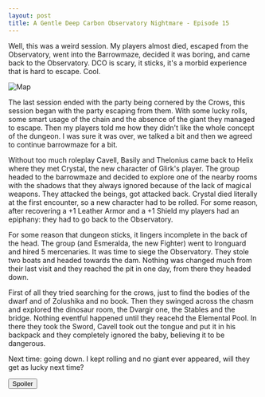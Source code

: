 ```yaml
---
layout: post
title: A Gentle Deep Carbon Observatory Nightmare - Episode 15
---
```


Well, this was a weird session. My players almost died, escaped from the Observatory, went into the Barrowmaze, decided it was boring, and came back to the Observatory. DCO is scary, it sticks, it's a morbid experience that is hard to escape. Cool.

![Map](https://i.imgur.com/unzQ7uz.png)

<!--more-->

The last session ended with the party being cornered by the Crows, this session began with the party escaping from them. With some lucky rolls, some smart usage of the chain and the absence of the giant they managed to escape. Then my players told me how they didn't like the whole concept of the dungeon. I was sure it was over, we talked a bit and then we agreed to continue barrowmaze for a bit. 

Without too much roleplay Cavell, Basily and Thelonius came back to Helix where they met Crystal, the new character of Glirk's player. The group headed to the barrowmaze and decided to explore one of the nearby rooms with the shadows that they always ignored because of the lack of magical weapons. They attacked the beings, got attacked back. Crystal died literally at the first encounter, so a new character had to be rolled. For some reason, after recovering a +1 Leather Armor and a +1 Shield my players had an epiphany: they had to go back to the Observatory.

For some reason that dungeon sticks, it lingers incomplete in the back of the head. The group (and Esmeralda, the new Fighter) went to Ironguard and hired 5 mercenaries. It was time to siege the Observatory. They stole two boats and headed towards the dam. Nothing was changed much from their last visit and they reached the pit in one day, from there they headed down. 

First of all they tried searching for the crows, just to find the bodies of the dwarf and of Zolushika and no book. Then they swinged across the chasm and explored the dinosaur room, the Dvargir one, the Stables and the bridge. Nothing eventful happened until they reacehd the Elemental Pool. In there they took the Sword, Cavell took out the tongue and put it in his backpack and they completely ignored the baby, believing it to be dangerous.

Next time: going down. I kept rolling and no giant ever appeared, will they get as lucky next time? 


<button title="Click to show/hide content" type="button" onclick="if(document.getElementById('spoiler') .style.display=='none') {document.getElementById('spoiler') .style.display=''}else{document.getElementById('spoiler') .style.display='none'}">Spoiler</button>
<div id="spoiler" style="display:none; background: #4a4a4a;
  border-left: 10px solid #ccc;
  margin: 1.5em 10px;
  padding: 0.5em 10px;">
While the atmosphere is fantastic, my players aren't enjoying it that much. They feel like whatever they do, the result is negative and they're gonna die. I can't blame them. Most of the treasure has to be brought to safety, it's sparse and rare, the giant is very deadly. They don't have the freedom of coming and going whenever they want from the dungeon. We'll see how it goes, I'll review it once we finish.
</div>